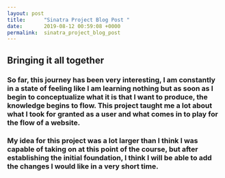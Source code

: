 ```yaml
---
layout: post
title:      "Sinatra Project Blog Post "
date:       2019-08-12 00:59:08 +0000
permalink:  sinatra_project_blog_post
---
```



## Bringing it all together


### So far, this journey has been very interesting, I am constantly in a state of feeling like I am learning nothing but as soon as I begin to conceptualize what it is that I want to produce, the knowledge begins to flow. This project taught me a lot about what I took for granted as a user and what comes in to play for the flow of a website.

### My idea for this project was a lot larger than I think I was capable of taking on at this point of the course, but after establishing the initial foundation, I think I will be able to add the changes I would like in a very short time.


